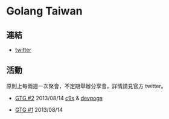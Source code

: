 # Golang Taiwan

## 連結

* [twitter](https://twitter.com/golangtw)

## 活動

原則上每兩週一次聚會，不定期舉辦分享會。詳情請見官方 twitter。

* [GTG #2](http://registrano.com/events/gtg2) 2013/08/14 [c9s](https://twitter.com/c9s) & [devpoga](https://twitter.com/devpoga)

* [GTG #1](http://registrano.com/events/gtg1) 2013/08/14